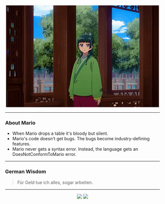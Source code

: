 <p align="center">
  <img src="assets/maomao.gif" />
</p>

---

### About Mario
- When Mario drops a table it's bloody but silent.
- Mario's code doesn't get bugs. The bugs become industry-defining features.
- Mario never gets a syntax error.  Instead, the language gets an DoesNotConformToMario error.

---

### German Wisdom
> Für Geld tue ich alles, sogar arbeiten.

---

<p align="center">
  <a>
    <img height="180em" src="https://github-readme-stats-eight-theta.vercel.app/api?username=Torfkopp&show_icons=true&theme=dark&include_all_commits=true&count_private=true"/>
  </a>
  <a href="https://github.com/Torfkopp?tab=repositories">
    <img height="180em" src="https://github-readme-stats-eight-theta.vercel.app/api/top-langs/?username=torfkopp&layout=compact&theme=dark&langs_count=8&hide=java"/>
  </a>
</p>
